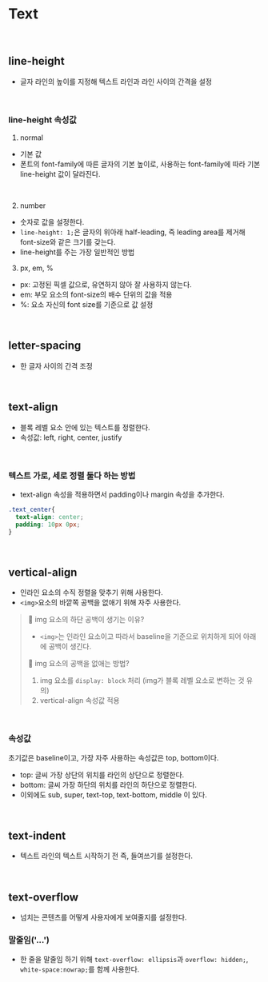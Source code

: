 # Text

<br>

## line-height

- 글자 라인의 높이를 지정해 텍스트 라인과 라인 사이의 간격을 설정

<br>

### line-height 속성값

1. normal

- 기본 값
- 폰트의 font-family에 따른 글자의 기본 높이로, 사용하는 font-family에 따라 기본 line-height 값이 달라진다.

<br>

2. number

- 숫자로 값을 설정한다.
- `line-height: 1;`은 글자의 위아래 half-leading, 즉 leading area를 제거해 font-size와 같은 크기를 갖는다.
- line-height를 주는 가장 일반적인 방법

3. px, em, %

- px: 고정된 픽셀 값으로, 유연하지 않아 잘 사용하지 않는다.
- em: 부모 요소의 font-size의 배수 단위의 값을 적용
- %: 요소 자신의 font size를 기준으로 값 설정

<br>

## letter-spacing

- 한 글자 사이의 간격 조정

<br>

## text-align

- 블록 레벨 요소 안에 있는 텍스트를 정렬한다.
- 속성값: left, right, center, justify

<br>

### 텍스트 가로, 세로 정렬 둘다 하는 방법

- text-align 속성을 적용하면서 padding이나 margin 속성을 추가한다.

```CSS
.text_center{
  text-align: center;
  padding: 10px 0px;
}
```

<br>

## vertical-align

- 인라인 요소의 수직 정렬을 맞추기 위해 사용한다.
- `<img>`요소의 바깥쪽 공백을 없애기 위해 자주 사용한다.

> 📓 img 요소의 하단 공백이 생기는 이유?
>
> - `<img>`는 인라인 요소이고 따라서 baseline을 기준으로 위치하게 되어 아래에 공백이 생긴다.
>
> 📓 img 요소의 공백을 없애는 방법?
>
> 1. img 요소를 `display: block` 처리 (img가 블록 레벨 요소로 변하는 것 유의)
> 2. vertical-align 속성값 적용

<br>

### 속성값

초기값은 baseline이고, 가장 자주 사용하는 속성값은 top, bottom이다.

- top: 글씨 가장 상단의 위치를 라인의 상단으로 정렬한다.
- bottom: 글씨 가장 하단의 위치를 라인의 하단으로 정렬한다.
- 이외에도 sub, super, text-top, text-bottom, middle 이 있다.

<br>

## text-indent

- 텍스트 라인의 텍스트 시작하기 전 즉, 들여쓰기를 설정한다.

<br>

## text-overflow

- 넘치는 콘텐츠를 어떻게 사용자에게 보여줄지를 설정한다.

### 말줄임('...')

- 한 줄을 말줄임 하기 위해 `text-overflow: ellipsis`과 `overflow: hidden;`, `white-space:nowrap;`를 함께 사용한다.
